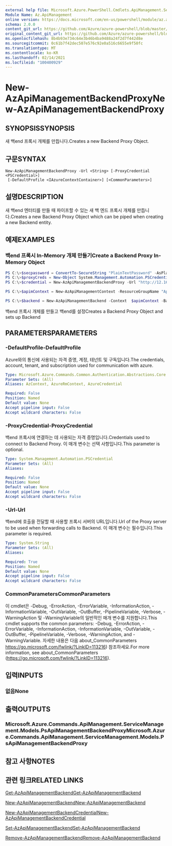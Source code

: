 ```yaml
---
external help file: Microsoft.Azure.PowerShell.Cmdlets.ApiManagement.ServiceManagement.dll-Help.xml
Module Name: Az.ApiManagement
online version: https://docs.microsoft.com/en-us/powershell/module/az.apimanagement/new-azapimanagementbackendproxy
schema: 2.0.0
content_git_url: https://github.com/Azure/azure-powershell/blob/master/src/ApiManagement/ApiManagement/help/New-AzApiManagementBackendProxy.md
original_content_git_url: https://github.com/Azure/azure-powershell/blob/master/src/ApiManagement/ApiManagement/help/New-AzApiManagementBackendProxy.md
ms.openlocfilehash: 8b4b93e734c64e3b46b4ba9488a24f2d7f442d8e
ms.sourcegitcommit: 0c61b7f42dec507e576c92e0a516c6655e9f50fc
ms.translationtype: MT
ms.contentlocale: ko-KR
ms.lasthandoff: 02/14/2021
ms.locfileid: "100400929"
---
```

# <span data-ttu-id="c7d39-101">New-AzApiManagementBackendProxy</span><span class="sxs-lookup"><span data-stu-id="c7d39-101">New-AzApiManagementBackendProxy</span></span>

## <span data-ttu-id="c7d39-102">SYNOPSIS</span><span class="sxs-lookup"><span data-stu-id="c7d39-102">SYNOPSIS</span></span>
<span data-ttu-id="c7d39-103">새 백end 프록시 개체를 만듭니다.</span><span class="sxs-lookup"><span data-stu-id="c7d39-103">Creates a new Backend Proxy Object.</span></span>

## <span data-ttu-id="c7d39-104">구문</span><span class="sxs-lookup"><span data-stu-id="c7d39-104">SYNTAX</span></span>

```
New-AzApiManagementBackendProxy -Url <String> [-ProxyCredential <PSCredential>]
 [-DefaultProfile <IAzureContextContainer>] [<CommonParameters>]
```

## <span data-ttu-id="c7d39-105">설명</span><span class="sxs-lookup"><span data-stu-id="c7d39-105">DESCRIPTION</span></span>
<span data-ttu-id="c7d39-106">새 백end 엔터티를 만들 때 파이프할 수 있는 새 백 엔드 프록시 개체를 만듭니다.</span><span class="sxs-lookup"><span data-stu-id="c7d39-106">Creates a new Backend Proxy Object which can be piped when creating a new Backend entity.</span></span>

## <span data-ttu-id="c7d39-107">예제</span><span class="sxs-lookup"><span data-stu-id="c7d39-107">EXAMPLES</span></span>

### <span data-ttu-id="c7d39-108">백end 프록시 In-Memory 개체 만들기</span><span class="sxs-lookup"><span data-stu-id="c7d39-108">Create a Backend Proxy In-Memory Object</span></span>
```powershell
PS C:\>$secpassword = ConvertTo-SecureString "PlainTextPassword" -AsPlainText -Force
PS C:\>$proxyCreds = New-Object System.Management.Automation.PSCredential ("foo", $secpassword)
PS C:\>$credential = New-AzApiManagementBackendProxy -Url "http://12.168.1.1:8080" -ProxyCredential $proxyCreds

PS C:\>$apimContext = New-AzApiManagementContext -ResourceGroupName "Api-Default-WestUS" -ServiceName "contoso"

PS C:\>$backend = New-AzApiManagementBackend -Context  $apimContext -BackendId 123 -Url 'https://contoso.com/awesomeapi' -Protocol http -Title "first backend" -SkipCertificateChainValidation $true -Proxy $credential -Description "backend with proxy server"
```

<span data-ttu-id="c7d39-109">백end 프록시 개체를 만들고 백end를 설정</span><span class="sxs-lookup"><span data-stu-id="c7d39-109">Creates a Backend Proxy Object and sets up Backend</span></span>

## <span data-ttu-id="c7d39-110">PARAMETERS</span><span class="sxs-lookup"><span data-stu-id="c7d39-110">PARAMETERS</span></span>

### <span data-ttu-id="c7d39-111">-DefaultProfile</span><span class="sxs-lookup"><span data-stu-id="c7d39-111">-DefaultProfile</span></span>
<span data-ttu-id="c7d39-112">Azure와의 통신에 사용되는 자격 증명, 계정, 테넌트 및 구독입니다.</span><span class="sxs-lookup"><span data-stu-id="c7d39-112">The credentials, account, tenant, and subscription used for communication with azure.</span></span>

```yaml
Type: Microsoft.Azure.Commands.Common.Authentication.Abstractions.Core.IAzureContextContainer
Parameter Sets: (All)
Aliases: AzContext, AzureRmContext, AzureCredential

Required: False
Position: Named
Default value: None
Accept pipeline input: False
Accept wildcard characters: False
```

### <span data-ttu-id="c7d39-113">-ProxyCredential</span><span class="sxs-lookup"><span data-stu-id="c7d39-113">-ProxyCredential</span></span>
<span data-ttu-id="c7d39-114">백end 프록시에 연결하는 데 사용되는 자격 증명입니다.</span><span class="sxs-lookup"><span data-stu-id="c7d39-114">Credentials used to connect to Backend Proxy.</span></span> <span data-ttu-id="c7d39-115">이 매개 변수는 선택 사항입니다.</span><span class="sxs-lookup"><span data-stu-id="c7d39-115">This parameter is optional.</span></span>

```yaml
Type: System.Management.Automation.PSCredential
Parameter Sets: (All)
Aliases:

Required: False
Position: Named
Default value: None
Accept pipeline input: False
Accept wildcard characters: False
```

### <span data-ttu-id="c7d39-116">-Url</span><span class="sxs-lookup"><span data-stu-id="c7d39-116">-Url</span></span>
<span data-ttu-id="c7d39-117">백end에 호출을 전달할 때 사용할 프록시 서버의 URL입니다.</span><span class="sxs-lookup"><span data-stu-id="c7d39-117">Url of the Proxy server to be used when forwarding calls to Backend.</span></span>
<span data-ttu-id="c7d39-118">이 매개 변수는 필수입니다.</span><span class="sxs-lookup"><span data-stu-id="c7d39-118">This parameter is required.</span></span>

```yaml
Type: System.String
Parameter Sets: (All)
Aliases:

Required: True
Position: Named
Default value: None
Accept pipeline input: False
Accept wildcard characters: False
```

### <span data-ttu-id="c7d39-119">CommonParameters</span><span class="sxs-lookup"><span data-stu-id="c7d39-119">CommonParameters</span></span>
<span data-ttu-id="c7d39-120">이 cmdlet은 -Debug, -ErrorAction, -ErrorVariable, -InformationAction, -InformationVariable, -OutVariable, -OutBuffer, -PipelineVariable, -Verbose, -WarningAction 및 -WarningVariable의 일반적인 매개 변수를 지원합니다.</span><span class="sxs-lookup"><span data-stu-id="c7d39-120">This cmdlet supports the common parameters: -Debug, -ErrorAction, -ErrorVariable, -InformationAction, -InformationVariable, -OutVariable, -OutBuffer, -PipelineVariable, -Verbose, -WarningAction, and -WarningVariable.</span></span> <span data-ttu-id="c7d39-121">자세한 내용은 다음 about_CommonParameters https://go.microsoft.com/fwlink/?LinkID=113216) 참조하세요.</span><span class="sxs-lookup"><span data-stu-id="c7d39-121">For more information, see about_CommonParameters (https://go.microsoft.com/fwlink/?LinkID=113216).</span></span>

## <span data-ttu-id="c7d39-122">입력</span><span class="sxs-lookup"><span data-stu-id="c7d39-122">INPUTS</span></span>

### <span data-ttu-id="c7d39-123">없음</span><span class="sxs-lookup"><span data-stu-id="c7d39-123">None</span></span>

## <span data-ttu-id="c7d39-124">출력</span><span class="sxs-lookup"><span data-stu-id="c7d39-124">OUTPUTS</span></span>

### <span data-ttu-id="c7d39-125">Microsoft.Azure.Commands.ApiManagement.ServiceManagement.Models.PsApiManagementBackendProxy</span><span class="sxs-lookup"><span data-stu-id="c7d39-125">Microsoft.Azure.Commands.ApiManagement.ServiceManagement.Models.PsApiManagementBackendProxy</span></span>

## <span data-ttu-id="c7d39-126">참고 사항</span><span class="sxs-lookup"><span data-stu-id="c7d39-126">NOTES</span></span>

## <span data-ttu-id="c7d39-127">관련 링크</span><span class="sxs-lookup"><span data-stu-id="c7d39-127">RELATED LINKS</span></span>

[<span data-ttu-id="c7d39-128">Get-AzApiManagementBackend</span><span class="sxs-lookup"><span data-stu-id="c7d39-128">Get-AzApiManagementBackend</span></span>](./Get-AzApiManagementBackend.md)

[<span data-ttu-id="c7d39-129">New-AzApiManagementBackend</span><span class="sxs-lookup"><span data-stu-id="c7d39-129">New-AzApiManagementBackend</span></span>](./New-AzApiManagementBackend.md)

[<span data-ttu-id="c7d39-130">New-AzApiManagementBackendCredential</span><span class="sxs-lookup"><span data-stu-id="c7d39-130">New-AzApiManagementBackendCredential</span></span>](./New-AzApiManagementBackendCredential.md)

[<span data-ttu-id="c7d39-131">Set-AzApiManagementBackend</span><span class="sxs-lookup"><span data-stu-id="c7d39-131">Set-AzApiManagementBackend</span></span>](./Set-AzApiManagementBackend.md)

[<span data-ttu-id="c7d39-132">Remove-AzApiManagementBackend</span><span class="sxs-lookup"><span data-stu-id="c7d39-132">Remove-AzApiManagementBackend</span></span>](./Remove-AzApiManagementBackend.md)
